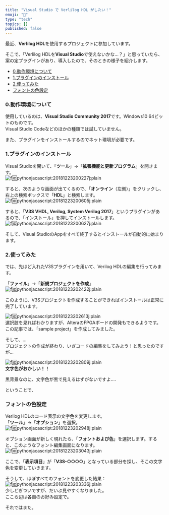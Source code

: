 ```yaml
---
title: "Visual Studio で Verlilog HDL がしたい！"
emoji: "🤖"
type: "tech"
topics: []
published: false
---
```


最近、**Verlilog HDL**を使用するプロジェクトに参加しています。

そこで、「Verlilog HDLを**Visual Studio**で使えないかな...？」と思っていたら、案の定プラグインがあり、導入したので、そのときの様子を紹介します。

* [0.動作環境について](#0動作環境について)
* [1.プラグインのインストール](#1プラグインのインストール)
* [2.使ってみた](#2使ってみた)
* [フォントの色設定](#フォントの色設定)

### 0.動作環境について

使用しているのは、**Visual Studio Community 2017**です。Windows10 64ビットのものです。  
Visual Studio Codeなどのほかの種類では試していません。

また、プラグインをインストールするのでネット環境が必要です。  
  
### 1.プラグインのインストール

Visual Studioを開いて、「**ツール**」→「**拡張機能と更新プログラム**」を開きます。  
![f:id:pythonjacascript:20181223200227j:plain](/images/ppythonjacascript2018122320181223200227.jpg "f:id:pythonjacascript:20181223200227j:plain")

  
すると、次のような画面が出てくるので、「**オンライン**（左側）」をクリックし、右上の検索ボックスで「**HDL**」と検索します。  
![f:id:pythonjacascript:20181223200605j:plain](/images/ppythonjacascript2018122320181223200605.jpg "f:id:pythonjacascript:20181223200605j:plain")

すると、「**V3S VHDL, Verilog, System Verilog 2017**」というプラグインがあるので、「インストール」を押してインストールします。  
![f:id:pythonjacascript:20181223200627j:plain](/images/ppythonjacascript2018122320181223200627.jpg "f:id:pythonjacascript:20181223200627j:plain")

そして、Visual StudioのAppをすべて終了するとインストールが自動的に始まります。  
  
### 2.使ってみた

では、先ほど入れたV3Sプラグインを用いて、Verilog HDLの編集を行ってみます。

「**ファイル**」→「**新規プロジェクトを作成**」  
![f:id:pythonjacascript:20181223202422j:plain](/images/ppythonjacascript2018122320181223202422.jpg "f:id:pythonjacascript:20181223202422j:plain")

このように、V3Sプロジェクトを作成することができればインストールは正常に完了しています。

![f:id:pythonjacascript:20181223202613j:plain](/images/ppythonjacascript2018122320181223202613.jpg "f:id:pythonjacascript:20181223202613j:plain")  
選択肢を見ればわかりますが、AlteraのFPGAボードの開発もできるようです。  
この記事では、「sample project」を作成してみました。

そして、...  
プロジェクトの作成が終わり、いざコードの編集をしてみよう！と思ったのですが...

![f:id:pythonjacascript:20181223202809j:plain](/images/ppythonjacascript2018122320181223202809.jpg "f:id:pythonjacascript:20181223202809j:plain")  
**文字色がおかしい！！**

黒背景なのに、文字色が黒で見えるはずがないですよ....

ということで、

### フォントの色設定

Verilog HDLのコード表示の文字色を変更します。  
「**ツール**」→「**オプション**」を選択。  
![f:id:pythonjacascript:20181223202948j:plain](/images/ppythonjacascript2018122320181223202948.jpg "f:id:pythonjacascript:20181223202948j:plain")

オプション画面が新しく現れたら、「**フォントおよび色**」を選択します。すると、このようなフォント編集画面になります。  
![f:id:pythonjacascript:20181223203043j:plain](/images/ppythonjacascript2018122320181223203043.jpg "f:id:pythonjacascript:20181223203043j:plain")

ここで、「**表示項目**」が「**V3S-○○○○**」となっている部分を探し、そこの文字色を変更していきます。

そうして、ほぼすべてのフォントを変更した結果：  
![f:id:pythonjacascript:20181223203336j:plain](/images/ppythonjacascript2018122320181223203336.jpg "f:id:pythonjacascript:20181223203336j:plain")  
少しどぎついですが、だいぶ見やすくなりました。  
ここら辺は各自のお好み設定で。

  
それではまた。
